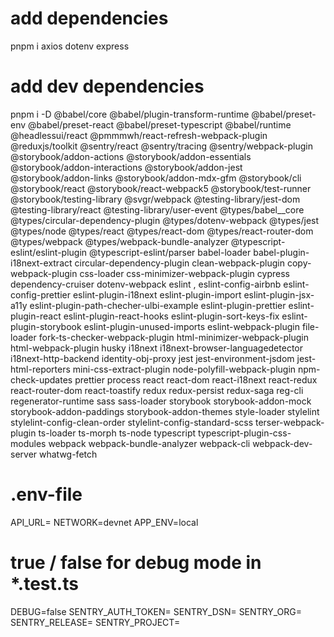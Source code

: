 # add dependencies
pnpm i axios dotenv express

# add dev dependencies
pnpm i -D @babel/core @babel/plugin-transform-runtime @babel/preset-env @babel/preset-react @babel/preset-typescript @babel/runtime @headlessui/react @pmmmwh/react-refresh-webpack-plugin @reduxjs/toolkit @sentry/react @sentry/tracing @sentry/webpack-plugin @storybook/addon-actions @storybook/addon-essentials @storybook/addon-interactions @storybook/addon-jest @storybook/addon-links @storybook/addon-mdx-gfm @storybook/cli @storybook/react @storybook/react-webpack5 @storybook/test-runner @storybook/testing-library @svgr/webpack @testing-library/jest-dom @testing-library/react @testing-library/user-event @types/babel__core @types/circular-dependency-plugin @types/dotenv-webpack @types/jest @types/node @types/react @types/react-dom @types/react-router-dom @types/webpack @types/webpack-bundle-analyzer @typescript-eslint/eslint-plugin @typescript-eslint/parser babel-loader babel-plugin-i18next-extract circular-dependency-plugin clean-webpack-plugin copy-webpack-plugin css-loader css-minimizer-webpack-plugin cypress dependency-cruiser dotenv-webpack eslint , eslint-config-airbnb eslint-config-prettier eslint-plugin-i18next eslint-plugin-import eslint-plugin-jsx-a11y eslint-plugin-path-checher-ulbi-example eslint-plugin-prettier eslint-plugin-react eslint-plugin-react-hooks eslint-plugin-sort-keys-fix eslint-plugin-storybook eslint-plugin-unused-imports eslint-webpack-plugin file-loader fork-ts-checker-webpack-plugin html-minimizer-webpack-plugin html-webpack-plugin husky i18next i18next-browser-languagedetector i18next-http-backend identity-obj-proxy jest jest-environment-jsdom jest-html-reporters mini-css-extract-plugin node-polyfill-webpack-plugin npm-check-updates prettier process react react-dom react-i18next react-redux react-router-dom react-toastify redux redux-persist redux-saga reg-cli regenerator-runtime sass sass-loader storybook storybook-addon-mock storybook-addon-paddings storybook-addon-themes style-loader stylelint stylelint-config-clean-order stylelint-config-standard-scss terser-webpack-plugin ts-loader ts-morph ts-node typescript typescript-plugin-css-modules webpack webpack-bundle-analyzer webpack-cli webpack-dev-server whatwg-fetch

# .env-file
API_URL=
NETWORK=devnet
APP_ENV=local
# true / false for debug mode in *.test.ts
DEBUG=false
SENTRY_AUTH_TOKEN=
SENTRY_DSN=
SENTRY_ORG=
SENTRY_RELEASE=
SENTRY_PROJECT=